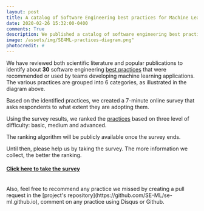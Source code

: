 ```yaml
---
layout: post
title: A catalog of Software Engineering best practices for Machine Learning
date: 2020-02-26 15:32:00-0400
comments: True
description: We published a catalog of software engineering best practices for ML applications.
image: /assets/img/SE4ML-practices-diagram.png"
photocredit: #
---
```


We have reviewed both scientific literature and popular publications to identify about **30** software engineering [best practices](/practices) that were recommended or used by teams developing machine learning applications.
The various practices are grouped into 6 categories, as illustrated in the diagram above.

Based on the identified practices, we created a 7-minute online survey that asks respondents to what extent they are adopting them.

Using the survey results, we ranked the [practices](/practices) based on three level of difficulty: basic, medium and advanced.

The ranking algorithm will be publicly available once the survey ends.

Until then, please help us by taking the survey. The more information we collect, the better the ranking.

#### [Click here to take the survey](/survey/)

<br>
Also, feel free to recommend any practice we missed by creating a pull request in the [project's repository](https://github.com/SE-ML/se-ml.github.io), comment on any practice using Disqus or Github.




<!-- We will share the results of the survey on this website.

If you want to know more about the survey, or you want to be notified when the results are available, please contact <a href="mailto:j.m.w.visser@liacs.leidenuniv.nl"> Joost Visser</a>.

If you are interested in the literature we collected while creating our survey, check out our <a href="https://github.com/SE-ML/awesome-seml/blob/master/readme.md" target="_blank">awesome list</a>!

 -->
